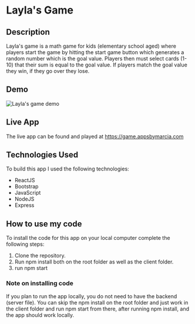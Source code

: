 # Layla's Game

## Description

Layla's game is a math game for kids (elementary school aged) where players start the game by hitting the start game button which generates a random number which is the goal value. Players then must select cards (1-10) that their sum is equal to the goal value. If players match the goal value they win, if they go over they lose.

## Demo

![Layla's game demo](Layla's_Game.gif)

## Live App

The live app can be found and played at <https://game.appsbymarcia.com>

## Technologies Used

To build this app I used the following technologies:

- ReactJS
- Bootstrap
- JavaScript
- NodeJS
- Express

## How to use my code

To install the code for this app on your local computer complete the following steps:

1. Clone the repository.
2. Run npm install both on the root folder as well as the client folder.
3. run npm start

### Note on installing code

If you plan to run the app locally, you do not need to have the backend (server file). You can skip the npm install on the root folder and just work in the client folder and run npm start from there, after running npm install, and the app should work locally.
